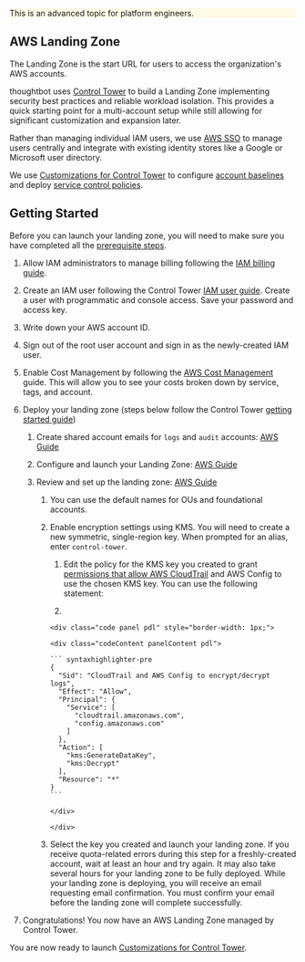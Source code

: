 <div class="panel" style="background-color: #FFFAE6;border-width: 1px;">

<div class="panelContent" style="background-color: #FFFAE6;">

This is an advanced topic for platform engineers.

</div>

</div>

## AWS Landing Zone

The Landing Zone is the start URL for users to access the organization's
AWS accounts.

thoughtbot uses [Control Tower](https://aws.amazon.com/controltower/) to
build a Landing Zone implementing security best practices and reliable
workload isolation. This provides a quick starting point for a
multi-account setup while still allowing for significant customization
and expansion later.

Rather than managing individual IAM users, we use [AWS
SSO](https://aws.amazon.com/single-sign-on/) to manage users centrally
and integrate with existing identity stores like a Google or Microsoft
user directory.

We use [Customizations for Control
Tower](https://aws.amazon.com/solutions/implementations/customizations-for-aws-control-tower/)
to configure [account
baselines](https://docs.aws.amazon.com/controltower/latest/userguide/terminology.html)
and deploy [service control
policies](https://docs.aws.amazon.com/organizations/latest/userguide/orgs_manage_policies_scps.html).

## Getting Started

<div class="confluence-information-macro confluence-information-macro-note">

<span class="aui-icon aui-icon-small aui-iconfont-warning confluence-information-macro-icon"></span>

<div class="confluence-information-macro-body">

Before you can launch your landing zone, you will need to make sure you
have completed all the [prerequisite
steps](../../landing-zone/prerequisites.md).

</div>

</div>

1.  Allow IAM administrators to manage billing following the [IAM
    billing
    guide](https://docs.aws.amazon.com/awsaccountbilling/latest/aboutv2/control-access-billing.html#ControllingAccessWebsite-Activate).

2.  <span class="inline-comment-marker" data-ref="cf0b31b9-f8d3-44f7-bf2a-5f1dcefa227e">Create
    an IAM user following the Control Tower</span> [IAM user
    guide](https://docs.aws.amazon.com/controltower/latest/userguide/setting-up.html#setting-up-iam).
    Create a user with programmatic and console access. Save your
    password and access key.

3.  Write down your AWS account ID.

4.  Sign out of the root user account and sign in as the newly-created
    IAM user.

5.  <span class="inline-comment-marker" data-ref="9283b9a5-03dd-4c8c-a2a4-ef6f2638c34a">Enable
    Cost Management by following the
    </span>[<span class="inline-comment-marker" data-ref="9283b9a5-03dd-4c8c-a2a4-ef6f2638c34a">AWS
    Cost
    Management</span>](https://docs.aws.amazon.com/cost-management/latest/userguide/billing-getting-started.html)<span class="inline-comment-marker" data-ref="9283b9a5-03dd-4c8c-a2a4-ef6f2638c34a">
    guide. This will allow you to see your costs broken down by service,
    tags, and account.</span>

6.  Deploy your landing zone (steps below follow the Control Tower
    [getting started
    guide](https://docs.aws.amazon.com/controltower/latest/userguide/getting-started-with-control-tower.html))
    
    1.  Create shared account emails for `logs` and `audit` accounts:
        [AWS
        Guide](https://docs.aws.amazon.com/controltower/latest/userguide/step-one.html)
    
    2.  Configure and launch your Landing Zone: [AWS
        Guide](https://docs.aws.amazon.com/controltower/latest/userguide/step-two.html)
    
    3.  Review and set up the landing zone: [AWS
        Guide](https://docs.aws.amazon.com/controltower/latest/userguide/review-and-set-up.html)
        
        1.  You can use the default names for OUs and foundational
            accounts.
        
        2.  <span class="inline-comment-marker" data-ref="db00ac43-732f-448c-9234-f3b64a660485">Enable
            encryption settings using KMS. You will need to create a new
            symmetric, single-region key. When prompted for an alias,
            enter
            </span>`control-tower`<span class="inline-comment-marker" data-ref="db00ac43-732f-448c-9234-f3b64a660485">.</span>
            
            1.  Edit the policy for the KMS key you created to grant
                [permissions that allow AWS
                CloudTrail](https://docs.aws.amazon.com/controltower/latest/userguide/getting-started-with-control-tower.html#kms-key-policy-update)
                and AWS Config to use the chosen KMS key. You can use
                the following statement:
            
            2.  
                
                <div class="code panel pdl" style="border-width: 1px;">
                
                <div class="codeContent panelContent pdl">
                
                ``` syntaxhighlighter-pre
                {
                  "Sid": "CloudTrail and AWS Config to encrypt/decrypt logs",
                  "Effect": "Allow",
                  "Principal": {
                    "Service": [
                      "cloudtrail.amazonaws.com",
                      "config.amazonaws.com"
                    ]
                  },
                  "Action": [
                    "kms:GenerateDataKey",
                    "kms:Decrypt"
                  ],
                  "Resource": "*"
                }
                ```
                
                </div>
                
                </div>
        
        3.  Select the key you created and launch your landing zone. If
            you receive quota-related errors during this step for a
            freshly-created account, wait at least an hour and try
            again. It may also take several hours for your landing zone
            to be fully deployed. While your landing zone is deploying,
            you will receive an email requesting email confirmation. You
            must confirm your email before the landing zone will
            complete successfully.

7.  Congratulations\! You now have an AWS Landing Zone managed by
    Control Tower.

You are now ready to launch [Customizations for Control
Tower](../../landing-zone/launch-customizations-for-control-tower.md).
